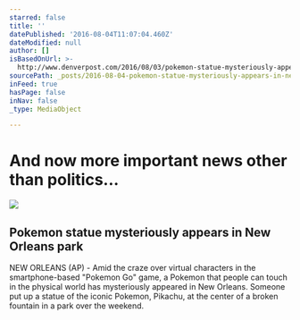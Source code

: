 ```yaml
---
starred: false
title: ''
datePublished: '2016-08-04T11:07:04.460Z'
dateModified: null
author: []
isBasedOnUrl: >-
  http://www.denverpost.com/2016/08/03/pokemon-statue-mysteriously-appears-in-new-orleans-park/
sourcePath: _posts/2016-08-04-pokemon-statue-mysteriously-appears-in-new-orleans-park.md
inFeed: true
hasPage: false
inNav: false
_type: MediaObject

---
```

# And now more important news other than politics... 

<article style=""><img src="http://www.denverpost.com/wp-content/uploads/2016/08/pokemon.jpg?w=900&amp;h=677" /><h1>Pokemon statue mysteriously appears in New Orleans park</h1><p>NEW ORLEANS (AP) - Amid the craze over virtual characters in the smartphone-based "Pokemon Go" game, a Pokemon that people can touch in the physical world has mysteriously appeared in New Orleans. Someone put up a statue of the iconic Pokemon, Pikachu, at the center of a broken fountain in a park over the weekend.</p></article>